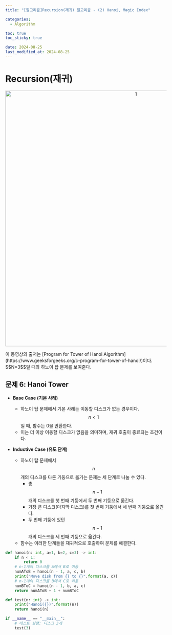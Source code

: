 ```yaml
---
title: "[알고리즘]Recursion(재귀) 알고리즘 - (2) Hanoi, Magic Index"

categories: 
  - Algorithm

toc: true
toc_sticky: true

date: 2024-08-25
last_modified_at: 2024-08-25 
---
```


# Recursion(재귀)
<p align="center">
<img width="800" alt="1" src="https://github.com/user-attachments/assets/467e630a-c96f-4770-8d26-2b794f3dae7b">
</p>
이 동영상의 출저는 [Program for Tower of Hanoi Algorithm](https://www.geeksforgeeks.org/c-program-for-tower-of-hanoi/)이다. $$N=3$$일 때의 하노이 탑 문제를 보여준다.


## 문제 6: Hanoi Tower
- **Base Case (기본 사례)**
  - 하노이 탑 문제에서 기본 사례는 이동할 디스크가 없는 경우이다. $$n < 1$$일 때, 함수는 0을 반환한다.
  - 이는 더 이상 이동할 디스크가 없음을 의미하며, 재귀 호출이 종료되는 조건이다.

- **Inductive Case (유도 단계)**
  - 하노이 탑 문제에서 $$n$$개의 디스크를 다른 기둥으로 옮기는 문제는 세 단계로 나눌 수 있다.
    -  총 $$n-1$$개의 디스크를 첫 번째 기둥에서 두 번째 기둥으로 옮긴다.
    -  가장 큰 디스크(마지막 디스크)를 첫 번째 기둥에서 세 번째 기둥으로 옮긴다.
    -  두 번째 기둥에 있던 $$n-1$$개의 디스크를 세 번째 기둥으로 옮긴다.
  - 함수는 이러한 단계들을 재귀적으로 호출하여 문제를 해결한다.

```python
def hanoi(n: int, a=1, b=2, c=3) -> int:
    if n < 1:
        return 0
    # n-1개의 디스크를 A에서 B로 이동
    numAToB = hanoi(n - 1, a, c, b)
    print("Move disk from {} to {}".format(a, c))
    # n-1개의 디스크를 B에서 C로 이동
    numBToC = hanoi(n - 1, b, a, c)
    return numAToB + 1 + numBToC

def test(n: int) -> int:
    print("Hanoi({})".format(n))
    return hanoi(n)

if __name__ == "__main__":
    # 테스트 실행: 디스크 3개
    test(3)
```
